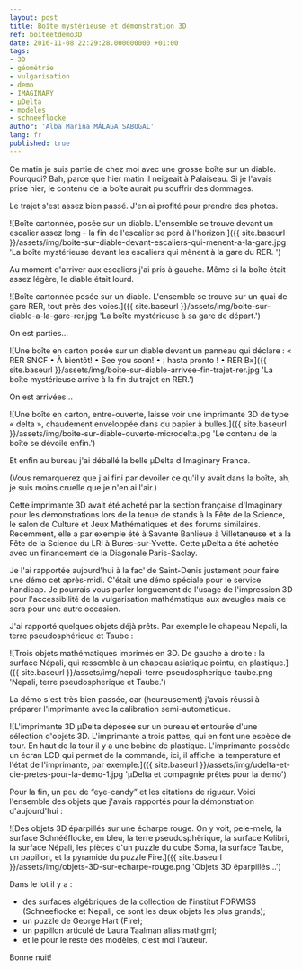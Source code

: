 ```yaml
---
layout: post
title: Boîte mystérieuse et démonstration 3D
ref: boiteetdemo3D
date: 2016-11-08 22:29:28.000000000 +01:00
tags:
- 3D
- géométrie
- vulgarisation
- demo
- IMAGINARY
- μDelta
- modeles
- schneeflocke
author: 'Alba Marina MÁLAGA SABOGAL'
lang: fr
published: true
---
```


Ce matin je suis partie de chez moi avec une grosse boîte sur un diable. Pourquoi? Bah, parce que hier matin il neigeait à Palaiseau. Si je l'avais prise hier, le contenu de la boîte aurait pu souffrir des dommages.

Le trajet s'est assez bien passé. J'en ai profité pour prendre des photos.

![Boîte cartonnée, posée sur un diable. L'ensemble se trouve devant un escalier assez long - la fin de l'escalier se perd à l'horizon.]({{ site.baseurl }}/assets/img/boite-sur-diable-devant-escaliers-qui-menent-a-la-gare.jpg 'La boîte mystérieuse devant les escaliers qui mènent à la gare du RER.
')

Au moment d'arriver aux escaliers j'ai pris à gauche. Même si la boîte était assez légère, le diable était lourd.

![Boîte cartonnée posée sur un diable. L'ensemble se trouve sur un quai de gare RER, tout près des voies.]({{ site.baseurl }}/assets/img/boite-sur-diable-a-la-gare-rer.jpg 'La boîte mystérieuse à sa gare de départ.')

On est parties…

![Une boîte en carton posée sur un diable devant un panneau qui déclare : « RER SNCF • À bientôt! • See you soon! • ¡ hasta pronto ! • RER B»]({{ site.baseurl }}/assets/img/boite-sur-diable-arrivee-fin-trajet-rer.jpg 'La boîte mystérieuse arrive à la fin du trajet en RER.')

On est arrivées…

![Une boîte en carton, entre-ouverte, laisse voir une imprimante 3D de type « delta », chaudement enveloppée dans du papier à bulles.]({{ site.baseurl }}/assets/img/boite-sur-diable-ouverte-microdelta.jpg 'Le contenu de la boîte se dévoile enfin.')

Et enfin au bureau j'ai déballé la belle μDelta d'Imaginary France.

(Vous remarquerez que j'ai fini par devoiler ce qu'il y avait dans la
boîte, ah, je suis moins cruelle que je n'en ai l'air.)

Cette imprimante 3D avait été acheté par la section française
d'Imaginary pour les démonstrations lors de la tenue de stands à la Fête
de la Science, le salon de Culture et Jeux Mathématiques et des forums
similaires. Recemment, elle a par exemple été à Savante Banlieue à
Villetaneuse et à la Fête de la Science du LRI à Bures-sur-Yvette. Cette
μDelta a été achetée avec un financement de la Diagonale Paris-Saclay.

Je l'ai rapportée aujourd'hui à la fac' de Saint-Denis justement pour
faire une démo cet après-midi. C'était une démo spéciale pour le service
handicap. Je pourrais vous parler longuement de l'usage de l'impression
3D pour l'accessibilité de la vulgarisation mathématique aux aveugles
mais ce sera pour une autre occasion.

J'ai rapporté quelques objets déjà prêts. Par exemple le chapeau Nepali,
la terre pseudosphérique et Taube :

![Trois objets mathématiques imprimés en 3D. De gauche à droite : la surface Népali, qui ressemble à un chapeau asiatique pointu, en plastique.]({{ site.baseurl }}/assets/img/nepali-terre-pseudospherique-taube.png 'Nepali, terre pseudospherique et Taube.')

La démo s'est très bien passée, car (heureusement) j'avais réussi à
préparer l'imprimante avec la calibration semi-automatique.

![L'imprimante 3D μDelta déposée sur un bureau et entourée d'une sélection d'objets 3D. L'imprimante a trois pattes, qui en font une espèce de tour. En haut de la tour il y a une bobine de plastique. L'imprimante possède un écran LCD qui permet de la commandé, ici, il affiche la temperature et l'état de l'imprimante, par exemple.]({{ site.baseurl }}/assets/img/udelta-et-cie-pretes-pour-la-demo-1.jpg 'μDelta et compagnie prêtes pour la demo')

Pour la fin, un peu de “eye-candy” et les citations de rigueur. Voici
l'ensemble des objets que j'avais rapportés pour la démonstration
d'aujourd'hui :

![Des objets 3D éparpillés sur une écharpe rouge. On y voit, pele-mele, la surface Schnééflocke, en bleu, la terre pseudosphèrique, la surface Kolibri, la surface Népali, les pièces d&#39;un puzzle du cube Soma, la surface Taube, un papillon, et la pyramide du puzzle Fire.]({{ site.baseurl }}/assets/img/objets-3D-sur-echarpe-rouge.png 'Objets 3D éparpillés…')

Dans le lot il y a :

-   des surfaces algébriques de la collection de l'institut FORWISS
    (Schneeflocke et Nepali, ce sont les deux objets les plus grands);
-   un puzzle de George Hart (Fire);
-   un papillon articulé de Laura Taalman alias mathgrrl;
-   et le pour le reste des modèles, c'est moi l'auteur.

Bonne nuit!
